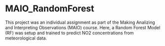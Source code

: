 # MAIO_RandomForest
This project was an individual assignment as part of the Making Analizing and Interpreting Observations (MAIO) course. Here, a Random Forest Model (RF) was setup and trained to predict NO2 concentrations from meteorological data.
